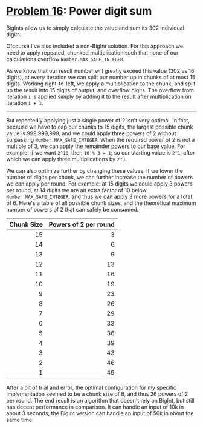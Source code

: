 # [Problem 16](https://projecteuler.net/problem=16): Power digit sum

BigInts allow us to simply calculate the value and sum its 302 individual digits.

Ofcourse I've also included a non-BigInt solution.
For this approach we need to apply repeated, chunked multiplication such that none of our calculations overflow `Number.MAX_SAFE_INTEGER`.

As we know that our result number will greatly exceed this value (302 vs 16 digits), at every iteration we can split our number up in chunks of at most 15 digits.
Working right-to-left, we apply a multiplication to the chunk, and split up the result into 15 digits of output, and overflow digits.
The overflow from iteration `i` is applied simply by adding it to the result after multiplication on iteration `i + 1`.

---

But repeatedly applying just a single power of 2 isn't very optimal.
In fact, because we have to cap our chunks to 15 digits, the largest possible chunk value is 999,999,999, and we could apply three powers of 2 without surpassing `Number.MAX_SAFE_INTEGER`.
When the required power of 2 is not a multiple of 3, we can apply the remainder powers to our base value.
For example: if we want `2^10`, then `10 % 3 = 1`; so our starting value is `2^1`, after which we can apply three multiplications by `2^3`.

We can also optimize further by changing these values.
If we lower the number of digits per chunk, we can further increase the number of powers we can apply per round.
For example: at 15 digits we could apply 3 powers per round, at 14 digits we are an extra factor of 10 below `Number.MAX_SAFE_INTEGER`, and thus we can apply 3 more powers for a total of 6.
Here's a table of all possible chunk sizes, and the theoretical maximum number of powers of 2 that can safely be consumed:

Chunk Size|Powers of 2 per round
---------:|--------------------:
        15|                    3
        14|                    6
        13|                    9
        12|                   13
        11|                   16
        10|                   19
         9|                   23
         8|                   26
         7|                   29
         6|                   33
         5|                   36
         4|                   39
         3|                   43
         2|                   46
         1|                   49

After a bit of trial and error, the optimal configuration for my specific implementation seemed to be a chunk size of 8, and thus 26 powers of 2 per round.
The end result is an algorithm that doesn't rely on BigInt, but still has decent performance in comparison.
It can handle an input of 10k in about 3 seconds; the BigInt version can handle an input of 50k in about the same time.